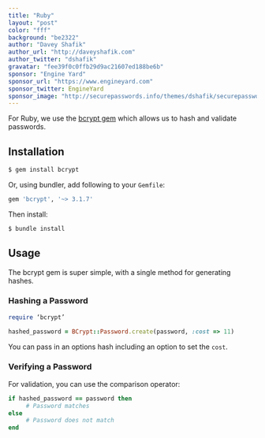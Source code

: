 ```yaml
---
title: "Ruby"
layout: "post"
color: "fff"
background: "be2322"
author: "Davey Shafik"
author_url: "http://daveyshafik.com"
author_twitter: "dshafik"
gravatar: "fee39f0c0ffb29d9ac21607ed188be6b"
sponsor: "Engine Yard"
sponsor_url: "https://www.engineyard.com"
sponsor_twitter: EngineYard
sponsor_image: "http://securepasswords.info/themes/dshafik/securepasswords.info/assets/images/engineyard.png"
---
```

For Ruby, we use the [bcrypt gem](https://rubygems.org/gems/bcrypt) which allows us to hash and validate passwords.

## Installation

```sh
$ gem install bcrypt
```

Or, using bundler, add following to your `Gemfile`:

```ruby
gem 'bcrypt', '~> 3.1.7'
```

Then install:

```sh
$ bundle install
```

## Usage

The bcrypt gem is super simple, with a single method for generating hashes.

### Hashing a Password

```ruby
require ‘bcrypt’

hashed_password = BCrypt::Password.create(password, :cost => 11)
```

You can pass in an options hash including an option to set the `cost`.

### Verifying a Password

For validation, you can use the comparison operator:

```ruby
if hashed_password == password then
     # Password matches
else
     # Password does not match
end
```
